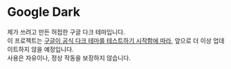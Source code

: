 # Google Dark
제가 쓰려고 만든 허접한 구글 다크 테마입니다.  
이 프로젝트는 [구글이 공식 다크 테마를 테스트하기 시작함에 따라](https://www.theverge.com/2021/2/10/22276553/google-search-dark-mode-desktop), 앞으로 더 이상 업데이트하지 않을 예정입니다.  
사용은 자유이나, 정상 작동을 보장하지 않습니다.
